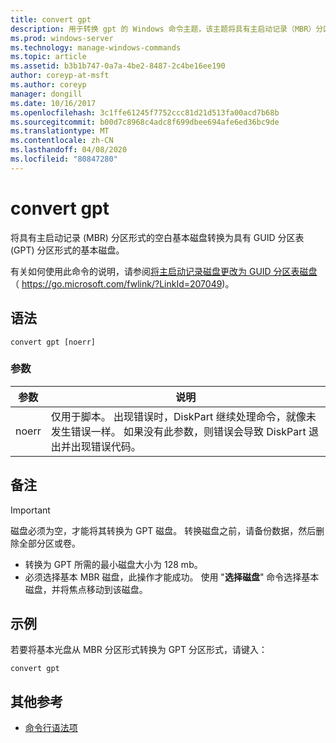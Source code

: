 ```yaml
---
title: convert gpt
description: 用于转换 gpt 的 Windows 命令主题，该主题将具有主启动记录（MBR）分区形式的空白基本磁盘转换为具有 GUID 分区表（GPT）分区形式的基本磁盘。
ms.prod: windows-server
ms.technology: manage-windows-commands
ms.topic: article
ms.assetid: b3b1b747-0a7a-4be2-8487-2c4be16ee190
author: coreyp-at-msft
ms.author: coreyp
manager: dongill
ms.date: 10/16/2017
ms.openlocfilehash: 3c1ffe61245f7752ccc81d21d513fa00acd7b68b
ms.sourcegitcommit: b00d7c8968c4adc8f699dbee694afe6ed36bc9de
ms.translationtype: MT
ms.contentlocale: zh-CN
ms.lasthandoff: 04/08/2020
ms.locfileid: "80847280"
---
```

# <a name="convert-gpt"></a>convert gpt

将具有主启动记录 (MBR) 分区形式的空白基本磁盘转换为具有 GUID 分区表 (GPT) 分区形式的基本磁盘。

有关如何使用此命令的说明，请参阅[将主启动记录磁盘更改为 GUID 分区表磁盘](https://go.microsoft.com/fwlink/?LinkId=207049)（ https://go.microsoft.com/fwlink/?LinkId=207049)。

## <a name="syntax"></a>语法

```
convert gpt [noerr]
```

### <a name="parameters"></a>参数

|参数|说明|
|---------|-----------|
|noerr|仅用于脚本。 出现错误时，DiskPart 继续处理命令，就像未发生错误一样。 如果没有此参数，则错误会导致 DiskPart 退出并出现错误代码。|

## <a name="remarks"></a>备注

> [!IMPORTANT]
> 磁盘必须为空，才能将其转换为 GPT 磁盘。 转换磁盘之前，请备份数据，然后删除全部分区或卷。
> -   转换为 GPT 所需的最小磁盘大小为 128 mb。
> -   必须选择基本 MBR 磁盘，此操作才能成功。 使用 "**选择磁盘**" 命令选择基本磁盘，并将焦点移动到该磁盘。

## <a name="examples"></a><a name=BKMK_examples></a>示例

若要将基本光盘从 MBR 分区形式转换为 GPT 分区形式，请键入：
```
convert gpt
```

## <a name="additional-references"></a>其他参考

- [命令行语法项](command-line-syntax-key.md)

